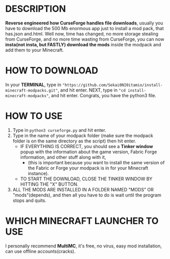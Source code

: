 # DESCRIPTION
**Reverse engineered how CurseForge handles file downloads**, usually you have to download the 500 Mb enormous app just to install a mod pack, that has.json and.html. Well now, time has changed, no more storage stealing from CurseForge, and no more time wasting from CurseForge, you can now **insta(not insta, but FASTLY) download the mods** inside the modpack and add them to your Minecraft.

# HOW TO DOWNLOAD
In your **TERMINAL**, type in `"https://github.com/Sekai0NI0itamio/install-minecraft-modpacks.git"`, and hit enter.
NEXT, type in `"cd install-minecraft-modpacks"`, and hit enter.
Congrats, you have the python3 file.

# HOW TO USE
1. Type in `python3 curseforge.py` and hit enter.
2. Type in the name of your modpack folder (make sure the modpack folder is on the same directory as the script) then hit enter.
   - IF EVERYTHING IS CORRECT, you should see a **Tinker window** popup with the information about the game version, Fabric Forge information, and other stuff along with it, 
     - (this is important because you want to install the same version of the Fabric or Forge your modpack is in for your Minecraft instance).
   - TO START THE DOWNLOAD, CLOSE THE TINKER WINDOW BY HITTING THE "X" BUTTON.
3. ALL THE MODS ARE INSTALLED IN A FOLDER NAMED "MODS" OR "mods"(depends), and then all you have to do is wait until the program stops and quits.

# WHICH MINECRAFT LAUNCHER TO USE
I personally recommend **MultiMC**, it's free, no virus, easy mod installation, can use offline accounts(cracks).
